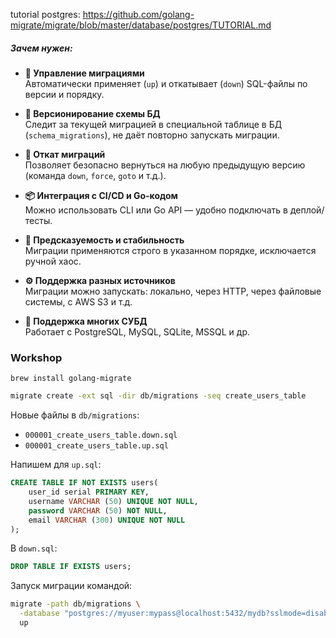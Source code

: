
tutorial postgres: https://github.com/golang-migrate/migrate/blob/master/database/postgres/TUTORIAL.md

##### Зачем нужен:

- **📁 Управление миграциями**  
	Автоматически применяет (`up`) и откатывает (`down`) SQL-файлы по версии и порядку.

- **🔢 Версионирование схемы БД**  
    Следит за текущей миграцией в специальной таблице в БД (`schema_migrations`), не даёт повторно запускать миграции.

- **🔄 Откат миграций**  
    Позволяет безопасно вернуться на любую предыдущую версию (команда `down`, `force`, `goto` и т.д.).

- **📦 Интеграция с CI/CD и Go-кодом**  
    Можно использовать CLI или Go API — удобно подключать в деплой/тесты.

- **🧪 Предсказуемость и стабильность**  
    Миграции применяются строго в указанном порядке, исключается ручной хаос.

- **⚙️ Поддержка разных источников**  
    Миграции можно запускать: локально, через HTTP, через файловые системы, с AWS S3 и т.д.

- **🧰 Поддержка многих СУБД**  
    Работает с PostgreSQL, MySQL, SQLite, MSSQL и др.

### Workshop

```
brew install golang-migrate
```

```sh
migrate create -ext sql -dir db/migrations -seq create_users_table
```

Новые файлы в `db/migrations`:
- `000001_create_users_table.down.sql`
- `000001_create_users_table.up.sql`

Напишем для `up.sql`:
```sql
CREATE TABLE IF NOT EXISTS users(
	user_id serial PRIMARY KEY,
	username VARCHAR (50) UNIQUE NOT NULL,
	password VARCHAR (50) NOT NULL,
	email VARCHAR (300) UNIQUE NOT NULL 
);
```

В `down.sql`:
```sql
DROP TABLE IF EXISTS users;
```

Запуск миграции командой:
```sh
migrate -path db/migrations \
  -database "postgres://myuser:mypass@localhost:5432/mydb?sslmode=disable" \
  up
```

